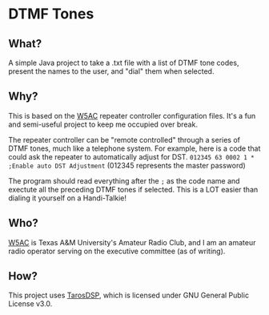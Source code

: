 # DTMF Tones

## What?
A simple Java project to take a .txt file with a list of DTMF tone codes, present the names to the user, and "dial" them when selected.

## Why?
This is based on the [W5AC](http://w5ac.tamu.edu) repeater controller configuration files. It's a fun and semi-useful project to keep me occupied over break.

The repeater controller can be "remote controlled" through a series of DTMF tones, much like a telephone system. For example, here is a code that could ask the repeater to automatically adjust for DST.
``012345 63 0002 1 * ;Enable auto DST Adjustment`` (012345 represents the master password)

The program should read everything after the ``;`` as the code name and exectute all the preceding DTMF tones if selected. This is a LOT easier than dialing it yourself on a Handi-Talkie!

## Who?
[W5AC](http://w5ac.tamu.edu) is Texas A&M University's Amateur Radio Club, and I am an amateur radio operator serving on the executive committee (as of writing).

## How?
This project uses [TarosDSP](https://github.com/JorenSix/TarsosDSP), which is licensed under GNU General Public License v3.0.
